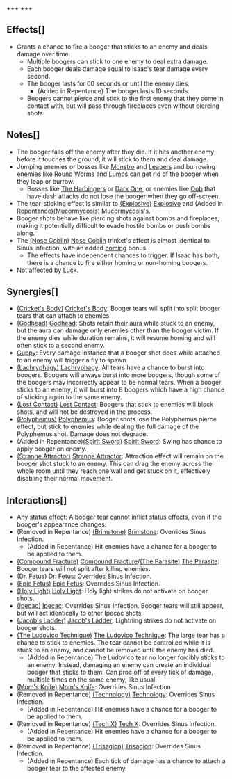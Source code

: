 +++
+++

Effects[]
---------


* Grants a chance to fire a booger that sticks to an enemy and deals damage over time.
	+ Multiple boogers can stick to one enemy to deal extra damage.
	+ Each booger deals damage equal to Isaac's tear damage every second.
	+ The booger lasts for 60 seconds or until the enemy dies.
		- (Added in Repentance) The booger lasts 10 seconds.
	+ Boogers cannot pierce and stick to the first enemy that they come in contact with, but will pass through fireplaces even without piercing shots.


Notes[]
-------


* The booger falls off the enemy after they die. If it hits another enemy before it touches the ground, it will stick to them and deal damage.
* Jumping enemies or bosses like [Monstro](/wiki/Monstro "Monstro") and [Leapers](/wiki/Leaper "Leaper") and burrowing enemies like [Round Worms](/wiki/Round_Worm "Round Worm") and [Lumps](/wiki/Lump "Lump") can get rid of the booger when they leap or burrow.
	+ Bosses like [The Harbingers](/wiki/The_Harbingers "The Harbingers") or [Dark One](/wiki/Dark_One "Dark One"), or enemies like [Oob](/wiki/Oob "Oob") that have dash attacks do not lose the booger when they go off-screen.
* The tear-sticking effect is similar to [(Explosivo)](/wiki/Explosivo "Explosivo") [Explosivo](/wiki/Explosivo "Explosivo") and (Added in Repentance)[(Mucormycosis)](/wiki/Mucormycosis "Mucormycosis") [Mucormycosis](/wiki/Mucormycosis "Mucormycosis")'s.
* Booger shots behave like piercing shots against bombs and fireplaces, making it potentially difficult to evade hostile bombs or push bombs along.
* The [(Nose Goblin)](/wiki/Nose_Goblin "Nose Goblin") [Nose Goblin](/wiki/Nose_Goblin "Nose Goblin") trinket's effect is almost identical to Sinus Infection, with an added [homing](/wiki/Homing_tears "Homing tears") bonus.
	+ The effects have independent chances to trigger. If Isaac has both, there is a chance to fire either homing or non-homing boogers.
* Not affected by [Luck](/wiki/Luck "Luck").


Synergies[]
-----------


* [(Cricket's Body)](/wiki/Cricket%27s_Body "Cricket's Body") [Cricket's Body](/wiki/Cricket%27s_Body "Cricket's Body"): Booger tears will split into split booger tears that can attach to enemies.
* [(Godhead)](/wiki/Godhead "Godhead") [Godhead](/wiki/Godhead "Godhead"): Shots retain their aura while stuck to an enemy, but the aura can damage only enemies other than the booger victim. If the enemy dies while duration remains, it will resume homing and will often stick to a second enemy.
* [Guppy](/wiki/Guppy "Guppy"): Every damage instance that a booger shot does while attached to an enemy will trigger a fly to spawn.
* [(Lachryphagy)](/wiki/Lachryphagy "Lachryphagy") [Lachryphagy](/wiki/Lachryphagy "Lachryphagy"): All tears have a chance to burst into boogers. Boogers will always burst into more boogers, though some of the boogers may incorrectly appear to be normal tears. When a booger sticks to an enemy, it will burst into 8 boogers which have a high chance of sticking again to the same enemy.
* [(Lost Contact)](/wiki/Lost_Contact "Lost Contact") [Lost Contact](/wiki/Lost_Contact "Lost Contact"): Boogers that stick to enemies will block shots, and will not be destroyed in the process.
* [(Polyphemus)](/wiki/Polyphemus "Polyphemus") [Polyphemus](/wiki/Polyphemus "Polyphemus"): Booger shots lose the Polyphemus pierce effect, but stick to enemies while dealing the full damage of the Polyphemus shot. Damage does not degrade.
* (Added in Repentance)[(Spirit Sword)](/wiki/Spirit_Sword "Spirit Sword") [Spirit Sword](/wiki/Spirit_Sword "Spirit Sword"): Swing has chance to apply booger on enemy.
* [(Strange Attractor)](/wiki/Strange_Attractor "Strange Attractor") [Strange Attractor](/wiki/Strange_Attractor "Strange Attractor"): Attraction effect will remain on the booger shot stuck to an enemy. This can drag the enemy across the whole room until they reach one wall and get stuck on it, effectively disabling their normal movement.


Interactions[]
--------------


* Any [status effect](/wiki/Status_effect "Status effect"): A booger tear cannot inflict status effects, even if the booger's appearance changes.
* (Removed in Repentance) [(Brimstone)](/wiki/Brimstone "Brimstone") [Brimstone](/wiki/Brimstone "Brimstone"): Overrides Sinus Infection.
	+ (Added in Repentance) Hit enemies have a chance for a booger to be applied to them.
* [(Compound Fracture)](/wiki/Compound_Fracture "Compound Fracture") [Compound Fracture](/wiki/Compound_Fracture "Compound Fracture")/[(The Parasite)](/wiki/The_Parasite "The Parasite") [The Parasite](/wiki/The_Parasite "The Parasite"): Booger tears will not split after killing enemies.
* [(Dr. Fetus)](/wiki/Dr._Fetus "Dr. Fetus") [Dr. Fetus](/wiki/Dr._Fetus "Dr. Fetus"): Overrides Sinus Infection.
* [(Epic Fetus)](/wiki/Epic_Fetus "Epic Fetus") [Epic Fetus](/wiki/Epic_Fetus "Epic Fetus"): Overrides Sinus Infection.
* [(Holy Light)](/wiki/Holy_Light "Holy Light") [Holy Light](/wiki/Holy_Light "Holy Light"): Holy light strikes do not activate on booger shots.
* [(Ipecac)](/wiki/Ipecac "Ipecac") [Ipecac](/wiki/Ipecac "Ipecac"): Overrides Sinus Infection. Booger tears will still appear, but will act identically to other Ipecac shots.
* [(Jacob's Ladder)](/wiki/Jacob%27s_Ladder "Jacob's Ladder") [Jacob's Ladder](/wiki/Jacob%27s_Ladder "Jacob's Ladder"): Lightning strikes do not activate on booger shots.
* [(The Ludovico Technique)](/wiki/The_Ludovico_Technique "The Ludovico Technique") [The Ludovico Technique](/wiki/The_Ludovico_Technique "The Ludovico Technique"): The large tear has a chance to stick to enemies. The tear cannot be controlled while it is stuck to an enemy, and cannot be removed until the enemy has died.
	+ (Added in Repentance) The Ludovico tear no longer forcibly sticks to an enemy. Instead, damaging an enemy can create an individual booger that sticks to them. Can proc off of every tick of damage, multiple times on the same enemy, like usual.
* [(Mom's Knife)](/wiki/Mom%27s_Knife "Mom's Knife") [Mom's Knife](/wiki/Mom%27s_Knife "Mom's Knife"): Overrides Sinus Infection.
* (Removed in Repentance) [(Technology)](/wiki/Technology "Technology") [Technology](/wiki/Technology "Technology"): Overrides Sinus Infection.
	+ (Added in Repentance) Hit enemies have a chance for a booger to be applied to them.
* (Removed in Repentance) [(Tech X)](/wiki/Tech_X "Tech X") [Tech X](/wiki/Tech_X "Tech X"): Overrides Sinus Infection.
	+ (Added in Repentance) Hit enemies have a chance for a booger to be applied to them.
* (Removed in Repentance) [(Trisagion)](/wiki/Trisagion "Trisagion") [Trisagion](/wiki/Trisagion "Trisagion"): Overrides Sinus Infection.
	+ (Added in Repentance) Each tick of damage has a chance to attach a booger tear to the affected enemy.


